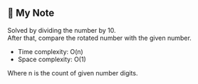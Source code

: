 ## 📝 My Note

Solved by dividing the number by 10. \
After that, compare the rotated number with the given number.

* Time complexity: O(n)
* Space complexity: O(1)

Where n is the count of given number digits.
